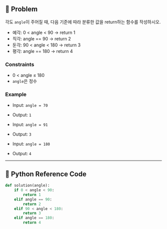 ## 🧠 Problem
각도 `angle`이 주어질 때, 다음 기준에 따라 분류한 값을 return하는 함수를 작성하시오.

- 예각: 0 < angle < 90 → return 1
- 직각: angle == 90 → return 2
- 둔각: 90 < angle < 180 → return 3
- 평각: angle == 180 → return 4

### Constraints
- 0 < angle ≤ 180
- `angle`은 정수

### Example
- Input: `angle = 70`
- Output: `1`

- Input: `angle = 91`
- Output: `3`

- Input: `angle = 180`
- Output: `4`

---

## 🐍 Python Reference Code

```python
def solution(angle):
    if 0 < angle < 90:
        return 1
    elif angle == 90:
        return 2
    elif 90 < angle < 180:
        return 3
    elif angle == 180:
        return 4
```
